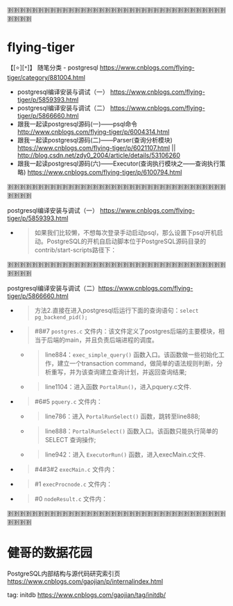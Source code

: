 
:u5272::u5272::u5272::u5272::u5272::u5272::u5272::u5272::u5272::u5272::u5272::u5272::u5272::u5272::u5272::u5272::u5272::u5272::u5272::u5272::u5272::u5272::u5272::u5272::u5272::u5272::u5272::u5272::u5272::u5272::u5272::u5272::u5272::u5272::u5272::u5272::u5272::u5272::u5272::u5272:

# flying-tiger

【[:star:][`*`]】 随笔分类 - postgresql https://www.cnblogs.com/flying-tiger/category/881004.html
- postgresql编译安装与调试（一） https://www.cnblogs.com/flying-tiger/p/5859393.html
- postgresql编译安装与调试（二） https://www.cnblogs.com/flying-tiger/p/5866660.html
- 跟我一起读postgresql源码(一)——psql命令 http://www.cnblogs.com/flying-tiger/p/6004314.html
- 跟我一起读postgresql源码(二)——Parser(查询分析模块) https://www.cnblogs.com/flying-tiger/p/6021107.html || http://blog.csdn.net/zdy0_2004/article/details/53106260
- 跟我一起读postgresql源码(六)——Executor(查询执行模块之——查询执行策略) https://www.cnblogs.com/flying-tiger/p/6100794.html

:u5272::u5272::u5272::u5272::u5272::u5272::u5272::u5272::u5272::u5272::u5272::u5272::u5272::u5272::u5272::u5272::u5272::u5272::u5272::u5272::u5272::u5272::u5272::u5272::u5272::u5272::u5272::u5272::u5272::u5272::u5272::u5272::u5272::u5272::u5272::u5272::u5272::u5272::u5272::u5272:

postgresql编译安装与调试（一） https://www.cnblogs.com/flying-tiger/p/5859393.html
- > 如果我们比较懒，不想每次登录手动启动psql，那么设置下psql开机启动。PostgreSQL的开机自启动脚本位于PostgreSQL源码目录的contrib/start-scripts路径下：

:u5272::u5272::u5272::u5272::u5272::u5272::u5272::u5272::u5272::u5272::u5272::u5272::u5272::u5272::u5272::u5272::u5272::u5272::u5272::u5272::u5272::u5272::u5272::u5272::u5272::u5272::u5272::u5272::u5272::u5272::u5272::u5272::u5272::u5272::u5272::u5272::u5272::u5272::u5272::u5272:

postgresql编译安装与调试（二）https://www.cnblogs.com/flying-tiger/p/5866660.html
- > 方法2.直接在进入postgresql后运行下面的查询语句：`select pg_backend_pid();`
- > #8#7 `postgres.c` 文件内：该文件定义了postgres后端的主要模块，相当于后端的main，并且负责后端进程的调度。
  * > line884：`exec_simple_query()` 函数入口。该函数做一些初始化工作，建立一个transaction command，做简单的语法规则判断，分析重写，并为该查询建立查询计划，并返回查询结果;
  * > line1104：进入函数 `PortalRun()`，进入pquery.c文件.
- > #6#5 `pquery.c` 文件内：
  * > line786：进入 `PortalRunSelect()` 函数，跳转至line888;
  * > line888：`PortalRunSelect()` 函数入口。该函数只能执行简单的 SELECT 查询操作;
  * > line942：进入 `ExecutorRun()` 函数，进入execMain.c文件.
- > #4#3#2 `execMain.c` 文件内：
- > #1 `execProcnode.c` 文件内：
- > #0 `nodeResult.c` 文件内：

:u5272::u5272::u5272::u5272::u5272::u5272::u5272::u5272::u5272::u5272::u5272::u5272::u5272::u5272::u5272::u5272::u5272::u5272::u5272::u5272::u5272::u5272::u5272::u5272::u5272::u5272::u5272::u5272::u5272::u5272::u5272::u5272::u5272::u5272::u5272::u5272::u5272::u5272::u5272::u5272:

# 健哥的数据花园

PostgreSQL内部结构与源代码研究索引页 https://www.cnblogs.com/gaojian/p/internalindex.html

tag: initdb https://www.cnblogs.com/gaojian/tag/initdb/
